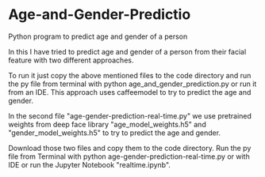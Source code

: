 # Age-and-Gender-Predictio
Python program to predict age and gender of a person

In this I have tried to predict age and gender of a person from their facial feature with two different approaches.

To run it just copy the above mentioned files to the code directory and run the py file from terminal with
python age_and_gender_prediction.py
or run it from an IDE.
This approach uses caffeemodel to try to predict the age and gender.

In the second file "age-gender-prediction-real-time.py" we use pretrained weights from deep face library "age_model_weights.h5" and "gender_model_weights.h5" to try to predict the age and gender.

Download those two files and copy them to the code directory. Run the py file from Terminal with
python age-gender-prediction-real-time.py
or with IDE or run the Jupyter Notebook "realtime.ipynb".
